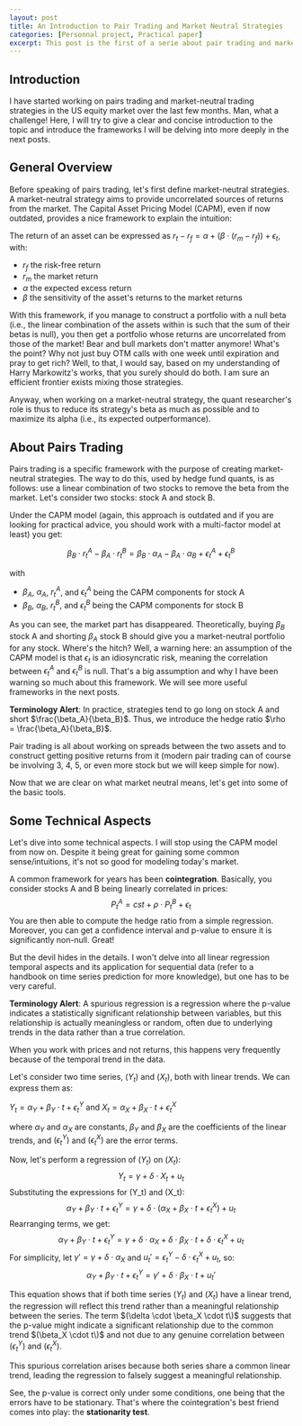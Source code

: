 ```yaml
---
layout: post
title: An Introduction to Pair Trading and Market Neutral Strategies
categories: [Personnal project, Practical paper]
excerpt: This post is the first of a serie about pair trading and market neutral strategies ...
---
```


## Introduction

I have started working on pairs trading and market-neutral trading strategies in the US equity market over the last few months. Man, what a challenge! Here, I will try to give a clear and concise introduction to the topic and introduce the frameworks I will be delving into more deeply in the next posts.

## General Overview

Before speaking of pairs trading, let's first define market-neutral strategies. A market-neutral strategy aims to provide uncorrelated sources of returns from the market. The Capital Asset Pricing Model (CAPM), even if now outdated, provides a nice framework to explain the intuition:

The return of an asset can be expressed as $r_t - r_f = \alpha + (\beta \cdot (r_m - r_f)) + \epsilon_t$, with:
- $r_f$ the risk-free return
- $r_m$ the market return
- $\alpha$ the expected excess return
- $\beta$ the sensitivity of the asset's returns to the market returns

With this framework, if you manage to construct a portfolio with a null beta (i.e., the linear combination of the assets within is such that the sum of their betas is null), you then get a portfolio whose returns are uncorrelated from those of the market! Bear and bull markets don't matter anymore! What's the point? Why not just buy OTM calls with one week until expiration and pray to get rich? Well, to that, I would say, based on my understanding of Harry Markowitz's works, that you surely should do both. I am sure an efficient frontier exists mixing those strategies. 

Anyway, when working on a market-neutral strategy, the quant researcher's role is thus to reduce its strategy's beta as much as possible and to maximize its alpha (i.e., its expected outperformance).

## About Pairs Trading

Pairs trading is a specific framework with the purpose of creating market-neutral strategies. The way to do this, used by hedge fund quants, is as follows: use a linear combination of two stocks to remove the beta from the market. Let's consider two stocks: stock A and stock B.

Under the CAPM model (again, this approach is outdated and if you are looking for practical advice, you should work with a multi-factor model at least) you get:

$$ 
\beta_B \cdot r_t^A - \beta_A \cdot r_t^B = \beta_B \cdot \alpha_A - \beta_A \cdot \alpha_B + \epsilon_t^A + \epsilon_t^B 
$$

with

- $\beta_A$, $\alpha_A$, $r_t^A$, and $\epsilon_t^A$ being the CAPM components for stock A
- $\beta_B$, $\alpha_B$, $r_t^B$, and $\epsilon_t^B$ being the CAPM components for stock B

As you can see, the market part has disappeared. Theoretically, buying $\beta_B$ stock A and shorting $\beta_A$ stock B should give you a market-neutral portfolio for any stock. Where's the hitch? Well, a warning here: an assumption of the CAPM model is that $\epsilon_t$ is an idiosyncratic risk, meaning the correlation between $\epsilon_t^A$ and $\epsilon_t^B$ is null. That's a big assumption and why I have been warning so much about this framework. We will see more useful frameworks in the next posts.

**Terminology Alert**: In practice, strategies tend to go long on stock A and short $\frac{\beta_A}{\beta_B}$. Thus, we introduce the hedge ratio $\rho = \frac{\beta_A}{\beta_B}$.

Pair trading is all about working on spreads between the two assets and to construct getting positive returns from it (modern pair trading can of course be involving 3, 4, 5, or even more stock but we will keep simple for now).

Now that we are clear on what market neutral means, let's get into some of the basic tools.

## Some Technical Aspects

Let's dive into some technical aspects. I will stop using the CAPM model from now on. Despite it being great for gaining some common sense/intuitions, it's not so good for modeling today's market.

A common framework for years has been **cointegration**. Basically, you consider stocks A and B being linearly correlated in prices:
$$
P_t^A = cst + \rho \cdot P_t^B + \epsilon_t
$$
You are then able to compute the hedge ratio from a simple regression. Moreover, you can get a confidence interval and p-value to ensure it is significantly non-null. Great!

But the devil hides in the details. I won't delve into all linear regression temporal aspects and its application for sequential data (refer to a handbook on time series prediction for more knowledge), but one has to be very careful.

**Terminology Alert**: A spurious regression is a regression where the p-value indicates a statistically significant relationship between variables, but this relationship is actually meaningless or random, often due to underlying trends in the data rather than a true correlation.

When you work with prices and not returns, this happens very frequently because of the temporal trend in the data.

Let's consider two time series, $(Y_t)$ and $(X_t)$, both with linear trends. We can express them as:

$Y_t = \alpha_Y + \beta_Y \cdot t + \epsilon_t^Y$
and 
$X_t = \alpha_X + \beta_X \cdot t + \epsilon_t^X$

where $\alpha_Y$ and $\alpha_X$ are constants, $\beta_Y$ and $\beta_X$ are the coefficients of the linear trends, and $(\epsilon_t^Y)$ and $(\epsilon_t^X)$ are the error terms.

Now, let's perform a regression of $(Y_t)$ on $(X_t)$:
$$Y_t = \gamma + \delta \cdot X_t + u_t$$
Substituting the expressions for \(Y_t\) and \(X_t\):
$$\alpha_Y + \beta_Y \cdot t + \epsilon_t^Y = \gamma + \delta \cdot (\alpha_X + \beta_X \cdot t + \epsilon_t^X) + u_t$$
Rearranging terms, we get:
$$\alpha_Y + \beta_Y \cdot t + \epsilon_t^Y = \gamma + \delta \cdot \alpha_X + \delta \cdot \beta_X \cdot t + \delta \cdot\epsilon_t^X + u_t$$
For simplicity, let $\gamma' = \gamma + \delta \cdot \alpha_X$ and $u_t' = \epsilon_t^Y - \delta \cdot \epsilon_t^X + u_t$, so:
$$\alpha_Y + \beta_Y \cdot t + \epsilon_t^Y = \gamma' + \delta \cdot \beta_X \cdot t + u_t'$$ 

This equation shows that if both time series $(Y_t)$ and $(X_t)$ have a linear trend, the regression will reflect this trend rather than a meaningful relationship between the series. The term $(\delta \cdot \beta_X \cdot t\)$ suggests that the p-value might indicate a significant relationship due to the common trend $(\beta_X \cdot t\)$ and not due to any genuine correlation between $(\epsilon_t^Y)$ and $(\epsilon_t^X)$.

This spurious correlation arises because both series share a common linear trend, leading the regression to falsely suggest a meaningful relationship.

See, the p-value is correct only under some conditions, one being that the errors have to be stationary. That's where the cointegration's best friend comes into play: the **stationarity test**.
